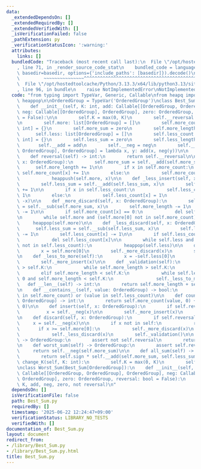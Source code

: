 ```yaml
---
data:
  _extendedDependsOn: []
  _extendedRequiredBy: []
  _extendedVerifiedWith: []
  _isVerificationFailed: false
  _pathExtension: py
  _verificationStatusIcon: ':warning:'
  attributes:
    links: []
  bundledCode: "Traceback (most recent call last):\n  File \"/opt/hostedtoolcache/Python/3.13.3/x64/lib/python3.13/site-packages/onlinejudge_verify/documentation/build.py\"\
    , line 71, in _render_source_code_stat\n    bundled_code = language.bundle(stat.path,\
    \ basedir=basedir, options={'include_paths': [basedir]}).decode()\n          \
    \         ~~~~~~~~~~~~~~~^^^^^^^^^^^^^^^^^^^^^^^^^^^^^^^^^^^^^^^^^^^^^^^^^^^^^^^^^^^^^^^^^^\n\
    \  File \"/opt/hostedtoolcache/Python/3.13.3/x64/lib/python3.13/site-packages/onlinejudge_verify/languages/python.py\"\
    , line 96, in bundle\n    raise NotImplementedError\nNotImplementedError\n"
  code: "from typing import TypeVar, Generic, Callable\nfrom heapq import heappush,\
    \ heappop\n\nOrderedGroup = TypeVar('OrderedGroup')\nclass Best_Sum(Generic[OrderedGroup]):\n\
    \    def __init__(self, K: int, add: Callable[[OrderedGroup, OrderedGroup], OrderedGroup],\
    \ neg: Callable[[OrderedGroup], OrderedGroup], zero: OrderedGroup, reversal: bool\
    \ = False):\n\n        self.K = max(0, K)\n        self.__reversal = reversal\n\
    \n        self.more: list[OrderedGroup] = []\n        self.more_count: dict[OrderedGroup,\
    \ int] = {}\n        self.more_sum = zero\n        self.more_length = 0\n\n  \
    \      self.less: list[OrderedGroup] = []\n        self.less_count: dict[OrderedGroup,\
    \ int] = {}\n        self.less_sum = zero\n        self.less_length  = 0\n\n \
    \       self.__add = add\n        self.__neg = neg\n        self.__sub: Callable[[OrderedGroup,\
    \ OrderedGroup], OrderedGroup] = lambda x, y: add(x, neg(y))\n\n    @property\n\
    \    def reversal(self) -> int:\n        return self.__reversal\n\n    def _more_insert(self,\
    \ x: OrderedGroup):\n        self.more_sum = self.__add(self.more_sum, x)\n  \
    \      self.more_length += 1\n\n        if x in self.more_count:\n           \
    \ self.more_count[x] += 1\n        else:\n            self.more_count[x] = 1\n\
    \            heappush(self.more, x)\n\n    def _less_insert(self, x: OrderedGroup):\n\
    \        self.less_sum = self.__add(self.less_sum, x)\n        self.less_length\
    \ += 1\n\n        if x in self.less_count:\n            self.less_count[x] +=\
    \ 1\n        else:\n            self.less_count[x] = 1\n            heappush(self.less,\
    \ -x)\n\n    def _more_discard(self, x: OrderedGroup):\n        self.more_sum\
    \ = self.__sub(self.more_sum, x)\n        self.more_length -= 1\n        self.more_count[x]\
    \ -= 1\n\n        if self.more_count[x] == 0:\n            del self.more_count[x]\n\
    \n        while self.more and (self.more[0] not in self.more_count):\n       \
    \     heappop(self.more)\n\n    def _less_discard(self, x: OrderedGroup):\n  \
    \      self.less_sum = self.__sub(self.less_sum, x)\n        self.less_length\
    \ -= 1\n        self.less_count[x] -= 1\n\n        if self.less_count[x] == 0:\n\
    \            del self.less_count[x]\n\n        while self.less and (-self.less[0]\
    \ not in self.less_count):\n            heappop(self.less)\n\n    def _more_to_less(self):\n\
    \        x = self.more[0]\n        self._more_discard(x)\n        self._less_insert(x)\n\
    \n    def _less_to_more(self):\n        x = -self.less[0]\n        self._less_discard(x)\n\
    \        self._more_insert(x)\n\n    def _validation(self):\n        if self.more_length\
    \ > self.K:\n            while self.more_length > self.K:\n                self._more_to_less()\n\
    \        elif self.more_length < self.K:\n            while self.less_length >\
    \ 0 and self.more_length < self.K:\n                self._less_to_more()\n\n \
    \   def __len__(self) -> int:\n        return self.more_length + self.less_length\n\
    \n    def __contains__(self, value: OrderedGroup) -> bool:\n        return (value\
    \ in self.more_count) or (value in self.less_count)\n\n    def count(self, value:\
    \ OrderedGroup) -> int:\n        return self.more_count(value, 0) + self.less_count(value,\
    \ 0)\n\n    def insert(self, x: OrderedGroup):\n        if self.reversal:\n  \
    \          x = self.__neg(x)\n\n        self._more_insert(x)\n        self._validation()\n\
    \n    def discard(self, x: OrderedGroup):\n        if self.reversal:\n       \
    \     x = self.__neg(x)\n\n        if x not in self:\n            return\n\n \
    \       if x >= self.more[0]:\n            self._more_discard(x)\n        else:\n\
    \            self._less_discard(x)\n        self._validation()\n\n    def best_sum(self)\
    \ -> OrderedGroup:\n        assert not self.reversal\n        return self.more_sum\n\
    \n    def worst_sum(self) -> OrderedGroup:\n        assert self.reversal\n   \
    \     return self.__neg(self.more_sum)\n\n    def all_sum(self) -> OrderedGroup:\n\
    \        return self.sign * self.__add(self.more_sum, self.less_sum)\n\n    def\
    \ change_K(self, K: int):\n        self.K = max(0, K)\n        self._validation()\n\
    \nclass Worst_Sum(Best_Sum[OrderedGroup]):\n    def __init__(self, K: int, add:\
    \ Callable[[OrderedGroup, OrderedGroup], OrderedGroup], neg: Callable[[OrderedGroup],\
    \ OrderedGroup], zero: OrderedGroup, reversal: bool = False):\n        Best_Sum.__init__(self,\
    \ K, add, neg, zero, not reversal)\n"
  dependsOn: []
  isVerificationFile: false
  path: Best_Sum.py
  requiredBy: []
  timestamp: '2025-06-22 12:24:47+09:00'
  verificationStatus: LIBRARY_NO_TESTS
  verifiedWith: []
documentation_of: Best_Sum.py
layout: document
redirect_from:
- /library/Best_Sum.py
- /library/Best_Sum.py.html
title: Best_Sum.py
---
```

